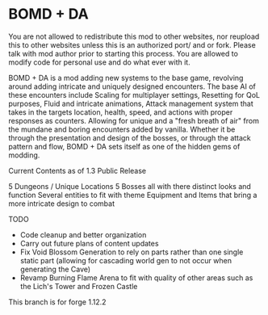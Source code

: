 # BOMD + DA
You are not allowed to redistribute this mod to other websites, nor reupload this to other websites unless this is an authorized port/ and or fork.
Please talk with mod author prior to starting this process. You are allowed to modify code for personal use and do what ever with it.

BOMD + DA is a mod adding new systems to the base game, revolving around adding intricate and uniquely designed encounters. The base AI of these encounters include Scaling
for multiplayer settings, Resetting for QoL purposes, Fluid and intricate animations, Attack management system that takes in the targets location, health, speed, and actions
with proper responses as counters. Allowing for unique and a "fresh breath of air" from the mundane and boring encounters added by vanilla. Whether it be through the presentation
and design of the bosses, or through the attack pattern and flow, BOMD + DA sets itself as one of the hidden gems of modding.

Current Contents as of 1.3 Public Release

5 Dungeons / Unique Locations
5 Bosses all with there distinct looks and function
Several entities to fit with theme
Equipment and Items that bring a more intricate design to combat

TODO
- Code cleanup and better organization
- Carry out future plans of content updates
- Fix Void Blossom Generation to rely on parts rather than one single static part (allowing for cascading world gen to not occur when generating the Cave)
- Revamp Burning Flame Arena to fit with quality of other areas such as the Lich's Tower and Frozen Castle


This branch is for forge 1.12.2